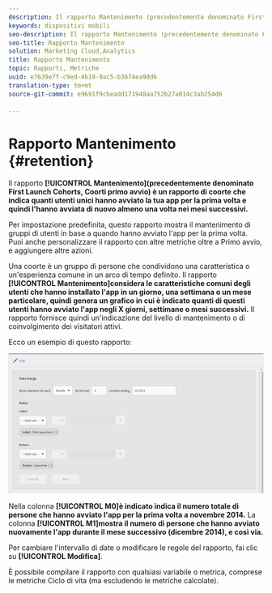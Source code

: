 ```yaml
---
description: Il rapporto Mantenimento (precedentemente denominato First Launch Cohorts, Coorti primo avvio) è un rapporto di coorte che indica quanti utenti unici hanno avviato la tua app per la prima volta e quindi l'hanno avviata di nuovo almeno una volta nei mesi successivi.
keywords: dispositivi mobili
seo-description: Il rapporto Mantenimento (precedentemente denominato First Launch Cohorts, Coorti primo avvio) è un rapporto di coorte che indica quanti utenti unici hanno avviato la tua app per la prima volta e quindi l'hanno avviata di nuovo almeno una volta nei mesi successivi.
seo-title: Rapporto Mantenimento
solution: Marketing Cloud,Analytics
title: Rapporto Mantenimento
topic: Rapporti, Metriche
uuid: e7639e7f-c9ed-4b19-9ac5-b3674ea9dd6
translation-type: tm+mt
source-git-commit: e9691f9cbeadd171948aa752b27a014c3ab254d6

---
```



# Rapporto Mantenimento {#retention}

Il rapporto **[!UICONTROL Mantenimento](precedentemente denominato First Launch Cohorts, Coorti primo avvio) è un rapporto di coorte che indica quanti utenti unici hanno avviato la tua app per la prima volta e quindi l'hanno avviata di nuovo almeno una volta nei mesi successivi.**

Per impostazione predefinita, questo rapporto mostra il mantenimento di gruppi di utenti in base a quando hanno avviato l'app per la prima volta. Puoi anche personalizzare il rapporto con altre metriche oltre a Primo avvio, e aggiungere altre azioni.

Una coorte è un gruppo di persone che condividono una caratteristica o un'esperienza comune in un arco di tempo definito. Il rapporto **[!UICONTROL Mantenimento]considera le caratteristiche comuni degli utenti che hanno installato l'app in un giorno, una settimana o un mese particolare, quindi genera un grafico in cui è indicato quanti di questi utenti hanno avviato l'app negli X giorni, settimane o mesi successivi.** Il rapporto fornisce quindi un'indicazione del livello di mantenimento o di coinvolgimento dei visitatori attivi.

Ecco un esempio di questo rapporto:

![](assets/report_retention_edit.png)

Nella colonna **[!UICONTROL M0]è indicato indica il numero totale di persone che hanno avviato l'app per la prima volta a novembre 2014.** La colonna **[!UICONTROL M1]mostra il numero di persone che hanno avviato nuovamente l'app durante il mese successivo (dicembre 2014), e così via.**

Per cambiare l'intervallo di date o modificare le regole del rapporto, fai clic su **[!UICONTROL Modifica]**.

È possibile compilare il rapporto con qualsiasi variabile o metrica, comprese le metriche Ciclo di vita (ma escludendo le metriche calcolate).
